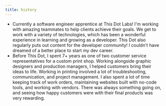 ```yaml
---
title: history
---
```


- Currently a software engineer apprentice at This Dot Labs! I'm working with amazing teammates to help clients achieve their goals. We get to work with a variety of technologies, which has been a wonderful experience in learning and growing as a developer. This Dot also regularly puts out content for the developer community! I couldn't have dreamed of a better place to start my dev career.
- Before This Dot, I spent 7+ years as one of two customer service representatives for a custom print shop. Working alongside graphic designers and production managers, I helped customers bring their ideas to life. Working in printing involved a lot of troubleshooting, communication, and project management. I also spent a lot of time keeping track of work orders, maintaining websites built with no-code tools, and working with vendors. There was always something going on, and seeing how happy customers were with their final products was very rewarding.
<!-- - Previously, I was an executive assistant for a piano store. Answering multi-line phone systems, helping the sales staff with office tasks, and greeting customers occupied most of my time. My favorite achievement here was creating a complete inventory database of the piano stock for all three locations. I also particularly loved being able to photograph pianos for the company website. -->
